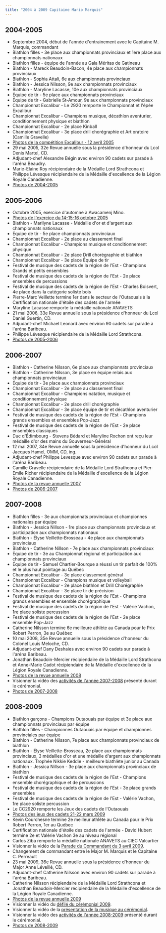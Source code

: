 ```yaml
---
title: "2004 à 2009 Capitaine Mario Marquis"
---
```



## 2004-2005

* Septembre 2004, début de l'année d'entrainement avec le Capitaine M. Marquis, commandant
* Biathlon filles - 3e place aux championnats provinciaux et 1ere place aux championnats nationaux
* Biathlon filles - équipe de l'année au Gala Méritas de Gatineau
* Biathlon - Mareck Beaudoin-Bacon, 4e place aux championnats provinciaux
* Biathlon - Sophia Attali, 6e aux championnats provinciaux
* Biathlon - Jessica Nilsson, 9e aux championnats provinciaux
* Biathlon - Maryline Lacasse, 10e aux championnats provinciaux
* Équipe de tir - 5e place aux championnats provinciaux
* Équipe de tir - Gabrielle St-Amour, 9e aux championnats provinciaux
* Championnat Excalibur - Le 2920 remporte le Championnat et l'épée Excalibur
* Championnat Excalibur - Champions musique, décathlon aventurier, conditionnement physique et biathlon
* Championnat Excalibur - 2e place Kinball
* Championnat Excalibur - 3e place drill chorégraphie et Art oratoire (Camille Gravelle)
* [Photos de la compétition Excalibur - 12 avril 2005](https://photos.app.goo.gl/fMJ5uGTSDdxUbVtV8)
* 29 mai 2005, 32e Revue annuelle sous la présidence d'honneur du Lcol Denis Martel, CD.
* Adjudant-chef Alexandre Bégin avec environ 90 cadets sur parade à l'aréna Beaudry.
* Marie-Elaine Roy récipiendaire de la Médaille Lord Strathcona et Philippe Lévesque récipiendaire de la Médaille d'excellence de la Légion Royale Canadienne.
* [Photos de 2004-2005](https://photos.app.goo.gl/pQMCDmgQPFbVbf9F6)

## 2005-2006

* Octobre 2005, exercice d'automne à Awacamenj Mino.
* [Photos de l'exercice du 14-15-16 octobre 2005](https://photos.app.goo.gl/sbz14zqgA7ZdSTr39)
* Biathlon - Marilyne Lacasse - Médaille d'or et d'argent aux championnats nationaux
* Équipe de tir - 5e place championnats provinciaux
* Championnat Excalibur - 2e place au classement final
* Championnat Excalibur - Champions musique et conditionnement physique
* Championnat Excalibur - 2e place Drill chorégraphie et biathlon
* Championnat Excalibur - 3e place Équipe de tir
* Festival de musique des cadets de la région de l'Est - Champions Grands et petits ensembles
* Festival de musique des cadets de la région de l'Est - 2e place ensembles de percussions
* Festival de musique des cadets de la région de l'Est - Charles Boisvert, 4e place dans la catégorie soliste bois
* Pierre-Marc Veillette termine 1er dans le secteur de l'Outaouais à la Certification nationale d'étoile des cadets de l'armée
* Maryline Lacasse remporte la médaille nationale ANAVETS
* 21 mai 2006, 33e Revue annuelle sous la présidence d'honneur du Lcol Daniel Guertin, CD.
* Adjudant-chef Michael Leonard avec environ 90 cadets sur parade à l'aréna Baribeau.
* Philippe Lévesque récipiendaire de la Médaille Lord Strathcona.
* [Photos de 2005-2006](https://photos.app.goo.gl/sX2XffYRYs7rWuot6)

## 2006-2007

* Biathlon - Catherine Nilsson, 6e place aux championnats provinciaux
* Biathlon - Catherine Nilsson, 3e place en équipe relais aux championnats provinciaux
* Équipe de tir - 3e place aux championnats provinciaux
* Championnat Excalibur - 2e place au classement final
* Championnat Excalibur - Champions natation, musique et conditionnement physique
* Championnat Excalibur - 2e place drill chorégraphie
* Championnat Excalibur - 3e place équipe de tir et décathlon aventurier
* Festival de musique des cadets de la région de l'Est - Champions grands ensembles et ensembles Pop-Jazz
* Festival de musique des cadets de la région de l'Est - 2e place ensembles classiques
* Duc d'Édimbourg - Stevens Bédard et Maryline Rochon ont reçu leur médaille d'or des mains du Gouverneur-Général
* 12 mai 2007, 34e Revue annuelle sous la présidence d'honneur du Lcol Jacques Hamel, OMM, CD, ing.
* Adjudant-chef Philippe Levesque avec environ 90 cadets sur parade à l'aréna Baribeau.
* Camille Gravelle récipiendaire de la Médaille Lord Strathcona et Pier-Emile Richer récipiendaire de la Médaille d'excellence de la Légion Royale Canadienne.
* [Photos de la revue annuelle 2007](https://photos.app.goo.gl/84kgRkFYnkeS51wo7)
* [Photos de 2006-2007](https://photos.app.goo.gl/mZc8vu2VDNH2EuU5A)

## 2007-2008

* Biathlon filles - 3e aux championnats provinciaux et championnes nationales par équipe
* Biathlon - Jessica Nillson - 1re place aux championnats provinciaux et participation aux championnats nationaux
* Biathlon - Élyse Veillette-Brosseau - 4e place aux championnats provinciaux
* Biathlon - Catherine Nillson - 7e place aux championnats provinciaux
* Équipe de tir - 3e au Championnat régional et participation aux championnats provinciaux
* Équipe de tir - Samuel Chartier-Bourque a réussi un tir parfait de 100% et le plus haut pointage au Québec
* Championnat Excalibur - 3e place classement général
* Championnat Excalibur - Champions musique et volleyball
* Championnat Excalibur - 2e place biathlon et Drill Chorégraphie
* Championnat Excalibur - 3e place tir de précision
* Festival de musique des cadets de la région de l'Est - Champions grands ensembles et ensemble chorégraphique
* Festival de musique des cadets de la région de l'Est - Valérie Vachon, 1re place soliste percussion
* Festival de musique des cadets de la région de l'Est - 2e place ensemble Pop-Jazz
* Catherine Nilsson termine 6e meilleure athlète au Canada pour le Prix Robert Perron, 3e au Québec
* 10 mai 2008, 35e Revue annuelle sous la présidence d'honneur du Colonel Louis Meloche, CD.
* Adjudant-chef Dany Deshaies avec environ 90 cadets sur parade à l'aréna Baribeau.
* Jonathan Beaudoin-Mercier récipiendaire de la Médaille Lord Strathcona et Anne-Marie Cadot récipiendaire de la Médaille d'excellence de la Légion Royale Canadienne.
* [Photos de la revue annuelle 2008](https://photos.app.goo.gl/SFNwStJeW1pg3NCt9)
* Visionner la vidéo des [activités de l'année 2007-2008](https://www.youtube.com/watch?v=C5yWbyUbLzY) présenté durant le cérémonial.
* [Photos de 2007-2008](https://photos.app.goo.gl/qyLqNEuFQqp79HwK8)

## 2008-2009

* Biathlon garçons - Champions Outaouais par équipe et 3e place aux championnats provinciaux par équipe
* Biathlon filles - Championnes Outaouais par équipe et championnes provinciales par équipe
* Biathlon - Catherine Nilsson, 7e place aux championnats provinciaux de biathlon
* Biathlon - Élyse Veillette-Brosseau, 2e place aux championnats provinciaux, 3 médailles d'or et une médaille d'argent aux championnats nationaux. Trophée Nikkie Keddie - meilleure biathlète junior au Canada
* Biathlon - Jessica Nillson - 3e place aux championnats provinciaux de biathlon
* Festival de musique des cadets de la région de l'Est - Champions ensemble chorégraphique et de percussions
* Festival de musique des cadets de la région de l'Est - 3e place grands ensembles
* Festival de musique des cadets de la région de l'Est - Valérie Vachon, 1re place soliste percussion
* Le CC2920 remporte les Jeux des cadets de l'Outaouais
* [Photos des jeux des cadets 21-22 mars 2009](https://photos.app.goo.gl/fowmZcHNiWdy5jZ38)
* Kevin Courchesne termine 2e meilleur athlète au Canada pour le Prix Robert Perron, 1er au Québec
* Certification nationale d'étoile des cadets de l'armée - David Hubert termine 2e et Valérie Vachon 3e au niveau régional
* Carlos Ziba remporte la médaille nationale ANAVETS au CIEC Valcartier
* Visionner la vidéo de la [Parade du Commandant du 3 avril 2009](https://www.youtube.com/watch?v=_idXOHPwIDY).
* Changement de commandant entre le Major M. Marquis et le Capitaine C. Perreault
* 23 mai 2009, 36e Revue annuelle sous la présidence d'honneur du Major Anne Léveillé, CD.
* Adjudant-chef Catherine Nilsson avec environ 90 cadets sur parade à l'aréna Baribeau.
* Catherine Nilsson récipiendaire de la Médaille Lord Strathcona et Jonathan Beaudoin-Mercier récipiendaire de la Médaille d'excellence de la Légion Royale Canadienne.
* [Photos de la revue annuelle 2009](https://photos.app.goo.gl/N8FtLuCiGQ5xCJAm7)
* Visionner la vidéo du [défilé du cérémonial 2009](https://www.youtube.com/watch?v=iLXSr-v411E).
* Visionner la vidéo de la [présentation de la musique au cérémonial](https://www.youtube.com/watch?v=6mYlwA5ycwE).
* Visionner la vidéo des [activités de l'année 2008-2009](https://www.youtube.com/watch?v=pmIedSp9Gkw) présenté durant le cérémonial.
* [Photos de 2008-2009](https://photos.app.goo.gl/SvY7wtmwQoDv7s7P8)